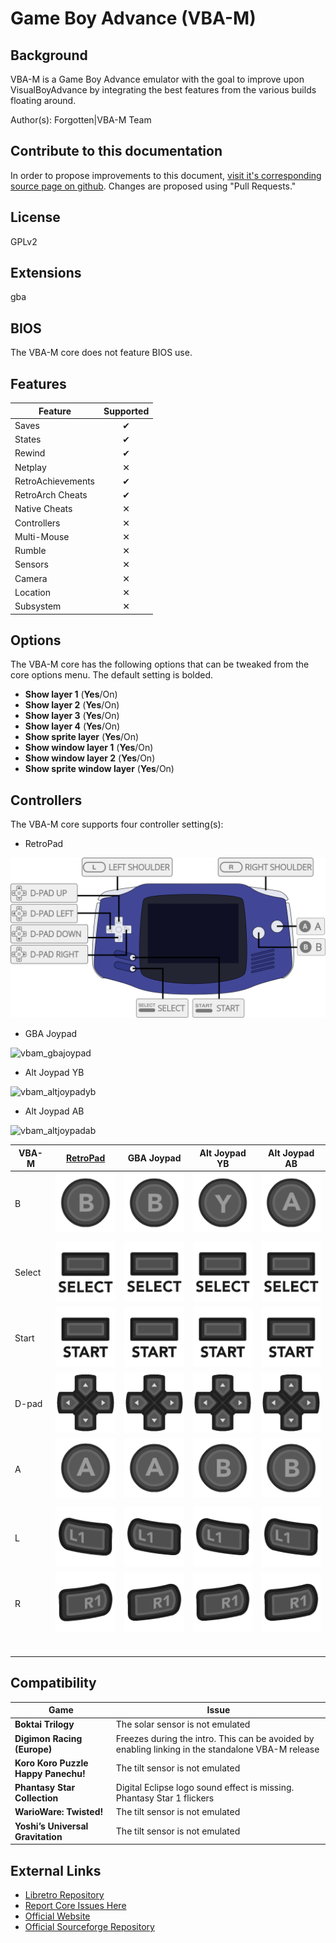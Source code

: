 # Game Boy Advance (VBA-M)

## Background

VBA-M is a Game Boy Advance emulator with the goal to improve upon VisualBoyAdvance by integrating the best features from the various builds floating around.

Author(s): Forgotten|VBA-M Team

## Contribute to this documentation

In order to propose improvements to this document, [visit it's corresponding source page on github](https://github.com/libretro/docs/tree/master/docs/library/vbam.md). Changes are proposed using "Pull Requests."

## License

GPLv2

## Extensions

gba

## BIOS

The VBA-M core does not feature BIOS use.

## Features

| Feature           | Supported |
|-------------------|:---------:|
| Saves             | ✔         |
| States            | ✔         |
| Rewind            | ✔         |
| Netplay           | ✕         |
| RetroAchievements | ✔         |
| RetroArch Cheats  | ✔         |
| Native Cheats     | ✕         |
| Controllers       | ✕         |
| Multi-Mouse       | ✕         |
| Rumble            | ✕         |
| Sensors           | ✕         |
| Camera            | ✕         |
| Location          | ✕         |
| Subsystem         | ✕         |

## Options

The VBA-M core has the following options that can be tweaked from the core options menu. The default setting is bolded.

- **Show layer 1** (**Yes**/On)
- **Show layer 2** (**Yes**/On)
- **Show layer 3** (**Yes**/On)
- **Show layer 4** (**Yes**/On)
- **Show sprite layer** (**Yes**/On)
- **Show window layer 1** (**Yes**/On)
- **Show window layer 2** (**Yes**/On)
- **Show sprite window layer** (**Yes**/On)

## Controllers

The VBA-M core supports four controller setting(s):

* RetroPad

![vbam_retropad](images/Controllers/vbam_retropad.png)

* GBA Joypad

![vbam_gbajoypad](images/Controllers/vbam_gbajoypad.png)

* Alt Joypad YB

![vbam_altjoypadyb](images/Controllers/vbam_altjoypadyb.png)

* Alt Joypad AB

![vbam_altjoypadab](images/Controllers/vbam_altjoypadab.png)

| VBA-M     | [RetroPad](RetroPad)                                           | GBA Joypad                                                     | Alt Joypad YB                                                  | Alt Joypad AB                                                  |
|-----------|----------------------------------------------------------------|----------------------------------------------------------------|----------------------------------------------------------------|----------------------------------------------------------------|
| B         | ![RetroPad_B](images/RetroPad/Retro_B_Round.png)               | ![RetroPad_B](images/RetroPad/Retro_B_Round.png)               | ![RetroPad_Y](images/RetroPad/Retro_Y_Round.png)               | ![RetroPad_A](images/RetroPad/Retro_A_Round.png)               |
|           |                                                                |                                                                |                                                                |                                                                |
| Select    | ![RetroPad_Select](images/RetroPad/Retro_Select.png)           | ![RetroPad_Select](images/RetroPad/Retro_Select.png)           | ![RetroPad_Select](images/RetroPad/Retro_Select.png)           | ![RetroPad_Select](images/RetroPad/Retro_Select.png)           |
| Start     | ![RetroPad_Start](images/RetroPad/Retro_Start.png)             | ![RetroPad_Start](images/RetroPad/Retro_Start.png)             | ![RetroPad_Start](images/RetroPad/Retro_Start.png)             | ![RetroPad_Start](images/RetroPad/Retro_Start.png)             |
| D-pad     | ![RetroPad_Dpad](images/RetroPad/Retro_Dpad.png)               | ![RetroPad_Dpad](images/RetroPad/Retro_Dpad.png)               | ![RetroPad_Dpad](images/RetroPad/Retro_Dpad.png)               | ![RetroPad_Dpad](images/RetroPad/Retro_Dpad.png)               |
| A         | ![RetroPad_A](images/RetroPad/Retro_A_Round.png)               | ![RetroPad_A](images/RetroPad/Retro_A_Round.png)               | ![RetroPad_B](images/RetroPad/Retro_B_Round.png)               | ![RetroPad_B](images/RetroPad/Retro_B_Round.png)               |
|           |                                                                |                                                                |                                                                |                                                                |
| L         | ![RetroPad_L1](images/RetroPad/Retro_L1.png)                   | ![RetroPad_L1](images/RetroPad/Retro_L1.png)                   | ![RetroPad_L1](images/RetroPad/Retro_L1.png)                   | ![RetroPad_L1](images/RetroPad/Retro_L1.png)                   |
| R         | ![RetroPad_R1](images/RetroPad/Retro_R1.png)                   | ![RetroPad_R1](images/RetroPad/Retro_R1.png)                   | ![RetroPad_R1](images/RetroPad/Retro_R1.png)                   | ![RetroPad_R1](images/RetroPad/Retro_R1.png)                   |
|           |                                                                |                                                                |                                                                |                                                                |
|           |                                                                |                                                                |                                                                |                                                                |
|           |                                                                |                                                                |                                                                |                                                                |
|           |                                                                |                                                                |                                                                |                                                                |
|           |                                                                |                                                                |                                                                |                                                                |
|           |                                                                |                                                                |                                                                |                                                                |


## Compatibility

| Game                                  | Issue                          |
|---------------------------------------|--------------------------------|
|**Boktai Trilogy**                     | The solar sensor is not emulated|
|**Digimon Racing (Europe)**            |Freezes during the intro. This can be avoided by enabling linking in the standalone VBA-M release  |
|**Koro Koro Puzzle Happy Panechu!**    |	The tilt sensor is not emulated|
|**Phantasy Star Collection**           | Digital Eclipse logo sound effect is missing. Phantasy Star 1 flickers |
|**WarioWare: Twisted!**                |  	The tilt sensor is not emulated   |
|**Yoshi’s Universal Gravitation**      |   The tilt sensor is not emulated   |

## External Links

* [Libretro Repository](https://github.com/libretro/vbam-libretro)
* [Report Core Issues Here](https://github.com/libretro/libretro-meta/issues)
* [Official Website](http://vba-m.com/)
* [Official Sourceforge Repository](http://sourceforge.net/projects/vbam/)
